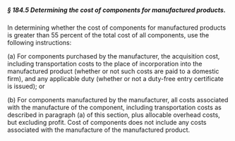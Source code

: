 ##### § 184.5 Determining the cost of components for manufactured products. #####

In determining whether the cost of components for manufactured products is greater than 55 percent of the total cost of all components, use the following instructions:

(a) For components purchased by the manufacturer, the acquisition cost, including transportation costs to the place of incorporation into the manufactured product (whether or not such costs are paid to a domestic firm), and any applicable duty (whether or not a duty-free entry certificate is issued); or

(b) For components manufactured by the manufacturer, all costs associated with the manufacture of the component, including transportation costs as described in paragraph (a) of this section, plus allocable overhead costs, but excluding profit. Cost of components does not include any costs associated with the manufacture of the manufactured product.